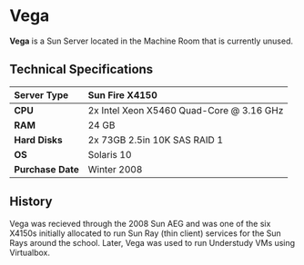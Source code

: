 # Vega

**Vega** is a Sun Server located in the Machine Room that is currently unused.

## Technical Specifications

| **Server Type** | Sun Fire X4150 |
| :--- | :--- |
| **CPU** | 2x Intel Xeon X5460 Quad-Core @ 3.16 GHz |
| **RAM** | 24 GB |
| **Hard Disks** | 2x 73GB 2.5in 10K SAS RAID 1 |
| **OS** | Solaris 10 |
| **Purchase Date** | Winter 2008 |

## History

Vega was recieved through the 2008 Sun AEG and was one of the six X4150s initially allocated to run Sun Ray \(thin client\) services for the Sun Rays around the school. Later, Vega was used to run Understudy VMs using Virtualbox.

